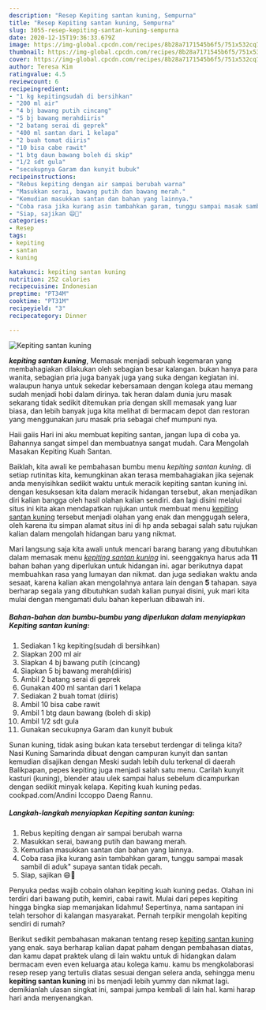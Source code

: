 ```yaml
---
description: "Resep Kepiting santan kuning, Sempurna"
title: "Resep Kepiting santan kuning, Sempurna"
slug: 3055-resep-kepiting-santan-kuning-sempurna
date: 2020-12-15T19:36:33.679Z
image: https://img-global.cpcdn.com/recipes/8b28a7171545b6f5/751x532cq70/kepiting-santan-kuning-foto-resep-utama.jpg
thumbnail: https://img-global.cpcdn.com/recipes/8b28a7171545b6f5/751x532cq70/kepiting-santan-kuning-foto-resep-utama.jpg
cover: https://img-global.cpcdn.com/recipes/8b28a7171545b6f5/751x532cq70/kepiting-santan-kuning-foto-resep-utama.jpg
author: Teresa Kim
ratingvalue: 4.5
reviewcount: 6
recipeingredient:
- "1 kg kepitingsudah di bersihkan"
- "200 ml air"
- "4 bj bawang putih cincang"
- "5 bj bawang merahdiiris"
- "2 batang serai di geprek"
- "400 ml santan dari 1 kelapa"
- "2 buah tomat diiris"
- "10 bisa cabe rawit"
- "1 btg daun bawang boleh di skip"
- "1/2 sdt gula"
- "secukupnya Garam dan kunyit bubuk"
recipeinstructions:
- "Rebus kepiting dengan air sampai berubah warna"
- "Masukkan serai, bawang putih dan bawang merah."
- "Kemudian masukkan santan dan bahan yang lainnya."
- "Coba rasa jika kurang asin tambahkan garam, tunggu sampai masak sambil di aduk&#34; supaya santan tidak pecah."
- "Siap, sajikan 😄🥗"
categories:
- Resep
tags:
- kepiting
- santan
- kuning

katakunci: kepiting santan kuning 
nutrition: 252 calories
recipecuisine: Indonesian
preptime: "PT34M"
cooktime: "PT31M"
recipeyield: "3"
recipecategory: Dinner

---
```



![Kepiting santan kuning](https://img-global.cpcdn.com/recipes/8b28a7171545b6f5/751x532cq70/kepiting-santan-kuning-foto-resep-utama.jpg)

<b><i>kepiting santan kuning</i></b>, Memasak menjadi sebuah kegemaran yang membahagiakan dilakukan oleh sebagian besar kalangan. bukan hanya para wanita, sebagian pria juga banyak juga yang suka dengan kegiatan ini. walaupun hanya untuk sekedar kebersamaan dengan kolega atau memang sudah menjadi hobi dalam dirinya. tak heran dalam dunia juru masak sekarang tidak sedikit ditemukan pria dengan skill memasak yang luar biasa, dan lebih banyak juga kita melihat di bermacam depot dan restoran yang menggunakan juru masak pria sebagai chef mumpuni nya.

Haii gaiis Hari ini aku membuat kepiting santan, jangan lupa di coba ya. Bahannya sangat simpel dan membuatnya sangat mudah. Cara Mengolah Masakan Kepiting Kuah Santan.

Baiklah, kita awali ke pembahasan bumbu menu <i>kepiting santan kuning</i>. di setiap rutinitas kita, kemungkinan akan terasa membahagiakan jika sejenak anda menyisihkan sedikit waktu untuk meracik kepiting santan kuning ini. dengan kesuksesan kita dalam meracik hidangan tersebut, akan menjadikan diri kalian bangga oleh hasil olahan kalian sendiri. dan lagi disini melalui situs ini kita akan mendapatkan rujukan untuk membuat menu <u>kepiting santan kuning</u> tersebut menjadi olahan yang enak dan menggugah selera, oleh karena itu simpan alamat situs ini di hp anda sebagai salah satu rujukan kalian dalam mengolah hidangan baru yang nikmat.


Mari langsung saja kita awali untuk mencari barang barang yang dibutuhkan dalam memasak menu <u><i>kepiting santan kuning</i></u> ini. seenggaknya harus ada <b>11</b> bahan bahan yang diperlukan untuk hidangan ini. agar berikutnya dapat membuahkan rasa yang lumayan dan nikmat. dan juga sediakan waktu anda sesaat, karena kalian akan mengolahnya antara lain dengan <b>5</b> tahapan. saya berharap segala yang dibutuhkan sudah kalian punyai disini, yuk mari kita mulai dengan mengamati dulu bahan keperluan dibawah ini.

<!--inarticleads1-->

##### Bahan-bahan dan bumbu-bumbu yang diperlukan dalam menyiapkan Kepiting santan kuning:

1. Sediakan 1 kg kepiting(sudah di bersihkan)
1. Siapkan 200 ml air
1. Siapkan 4 bj bawang putih (cincang)
1. Siapkan 5 bj bawang merah(diiris)
1. Ambil 2 batang serai di geprek
1. Gunakan 400 ml santan dari 1 kelapa
1. Sediakan 2 buah tomat (diiris)
1. Ambil 10 bisa cabe rawit
1. Ambil 1 btg daun bawang (boleh di skip)
1. Ambil 1/2 sdt gula
1. Gunakan secukupnya Garam dan kunyit bubuk


Sunan kuning, tidak asing bukan kata tersebut terdengar di telinga kita? Nasi Kuning Samarinda dibuat dengan campuran kunyit dan santan kemudian disajikan dengan Meski sudah lebih dulu terkenal di daerah Balikpapan, pepes kepiting juga menjadi salah satu menu. Carilah kunyit kasturi (kuning), blender atau ulek sampai halus sebelum dicampurkan dengan sedikit minyak kelapa. Kepiting kuah kuning pedas. cookpad.com/Andini Iccoppo Daeng Rannu. 

<!--inarticleads2-->

##### Langkah-langkah menyiapkan Kepiting santan kuning:

1. Rebus kepiting dengan air sampai berubah warna
1. Masukkan serai, bawang putih dan bawang merah.
1. Kemudian masukkan santan dan bahan yang lainnya.
1. Coba rasa jika kurang asin tambahkan garam, tunggu sampai masak sambil di aduk&#34; supaya santan tidak pecah.
1. Siap, sajikan 😄🥗


Penyuka pedas wajib cobain olahan kepiting kuah kuning pedas. Olahan ini terdiri dari bawang putih, kemiri, cabai rawit. Mulai dari pepes kepiting hingga bingka siap memanjakan lidahmu! Sepertinya, nama santapan ini telah tersohor di kalangan masyarakat. Pernah terpikir mengolah kepiting sendiri di rumah? 

Berikut sedikit pembahasan makanan tentang resep <u>kepiting santan kuning</u> yang enak. saya berharap kalian dapat paham dengan pembahasan diatas, dan kamu dapat praktek ulang di lain waktu untuk di hidangkan dalam bermacam even even keluarga atau kolega kamu. kamu bs mengkolaborasi resep resep yang tertulis diatas sesuai dengan selera anda, sehingga menu <b>kepiting santan kuning</b> ini bs menjadi lebih yummy dan nikmat lagi. demikianlah ulasan singkat ini, sampai jumpa kembali di lain hal. kami harap hari anda menyenangkan.
